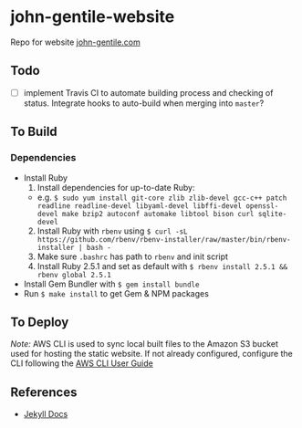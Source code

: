 # john-gentile-website

Repo for website [john-gentile.com](https://john-gentile.com/)

## Todo

* [ ] implement Travis CI to automate building process and checking of status. Integrate hooks to auto-build when merging into `master`?

## To Build

### Dependencies
- Install Ruby
  1) Install dependencies for up-to-date Ruby:
    + e.g. `$ sudo yum install git-core zlib zlib-devel gcc-c++ patch readline readline-devel libyaml-devel libffi-devel openssl-devel make bzip2 autoconf automake libtool bison curl sqlite-devel`
  2) Install Ruby with `rbenv` using `$ curl -sL https://github.com/rbenv/rbenv-installer/raw/master/bin/rbenv-installer | bash -`
  3) Make sure `.bashrc` has path to `rbenv` and init script
  4) Install Ruby 2.5.1 and set as default with `$ rbenv install 2.5.1 && rbenv global 2.5.1`
- Install Gem Bundler with `$ gem install bundle`
- Run `$ make install` to get Gem & NPM packages

## To Deploy

_Note:_ AWS CLI is used to sync local built files to the Amazon S3 bucket used for hosting the static website. If not already configured, configure the CLI following the [AWS CLI User Guide](https://docs.aws.amazon.com/cli/latest/userguide/cli-chap-welcome.html)

## References

* [Jekyll Docs](https://jekyllrb.com/docs/)
